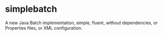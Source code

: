 simplebatch
===========

A new Java Batch implementation, simple, fluent, without dependencies, or Properties files, or XML configuration.
